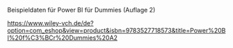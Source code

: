 Beispieldaten für Power BI für Dummies (Auflage 2)


https://www.wiley-vch.de/de?option=com_eshop&view=product&isbn=9783527718573&title=Power%20BI%20f%C3%BCr%20Dummies%20A2


